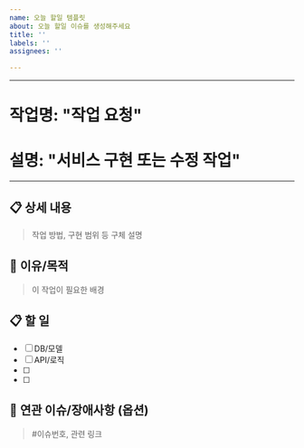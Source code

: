 ```yaml
---
name: 오늘 할일 템플릿
about: 오늘 할일 이슈를 생성해주세요
title: ''
labels: ''
assignees: ''

---
```


---
# 작업명: "작업 요청"
# 설명: "서비스 구현 또는 수정 작업"
---

## :clipboard: 상세 내용 
> 작업 방법, 구현 범위 등 구체 설명

## :dart: 이유/목적 
> 이 작업이 필요한 배경

## :clipboard: 할 일
- [ ] DB/모델
- [ ] API/로직
- [ ] 
- [ ] 

## :link: 연관 이슈/장애사항 (옵션)
> #이슈번호, 관련 링크
